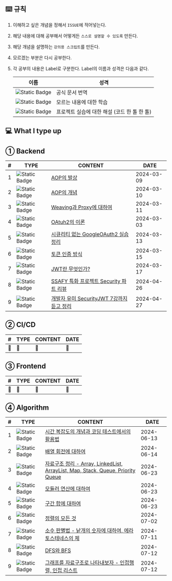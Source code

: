 ## ⌨️ 규칙

1. 이해하고 싶은 개념을 정해서 ``ISSUE``에 적어넣는다. 

2. 해당 내용에 대해 공부해서 어떻게든 ``스스로 설명할 수 있도록`` 만든다. 

3. 해당 개념을 설명하는 ``강의용 스크립트``를 만든다. 

4. 모르겠는 부분은 다시 공부한다. 

5. 각 공부의 내용은 Label로 구분한다. Label의 이름과 성격은 다음과 같다.

   | 이름                                                         | 성격                                         |
   | ------------------------------------------------------------ | -------------------------------------------- |
   | <img alt="Static Badge" src="https://img.shields.io/badge/TRANSLATION-00aaff"> | 공식 문서 번역                               |
   | <img alt="Static Badge" src="https://img.shields.io/badge/DRILLING-aa00ff"> | 모르는 내용에 대한 학습                      |
   | <img alt="Static Badge" src="https://img.shields.io/badge/REVIEW-ff00aa"> | 프로젝트 실습에 대한 해설 (코드 한 톨 한 톨) |



## 💻 What I type up

## ① Backend

| #    | TYPE                                                         | CONTENT                                                      | DATE       |
| ---- | ------------------------------------------------------------ | ------------------------------------------------------------ | ---------- |
| 1    | <img alt="Static Badge" src="https://img.shields.io/badge/TRANSLATION-00aaff"> | [AOP의 발상](https://dalcheonroadhead.tistory.com/389)       | 2024-03-09 |
| 2    | <img alt="Static Badge" src="https://img.shields.io/badge/DRILLING-aa00ff"> | [AOP의 개념](https://dalcheonroadhead.tistory.com/387)       | 2024-03-10 |
| 3    | <img alt="Static Badge" src="https://img.shields.io/badge/DRILLING-aa00ff"> | [Weaving과 Proxy에 대하여](https://dalcheonroadhead.tistory.com/388) | 2024-03-11 |
| 4    | <img alt="Static Badge" src="https://img.shields.io/badge/DRILLING-aa00ff"> | [OAtuh2의 이론](https://dalcheonroadhead.tistory.com/381)    | 2024-03-03 |
| 5    | <img alt="Static Badge" src="https://img.shields.io/badge/REVIEW-ff00aa"> | [시큐리티 없는 GoogleOAuth2 실습 정리]()                     | 2024-03-13 |
| 6    | <img alt="Static Badge" src="https://img.shields.io/badge/DRILLING-aa00ff"> | [토큰 인증 방식](https://dalcheonroadhead.tistory.com/436)   | 2024-03-15 |
| 7    | <img alt="Static Badge" src="https://img.shields.io/badge/DRILLING-aa00ff"> | [JWT란 무엇인가?](https://dalcheonroadhead.tistory.com/401)  | 2024-03-17 |
| 8    | <img alt="Static Badge" src="https://img.shields.io/badge/REVIEW-ff00aa"> | [SSAFY 특화 프로젝트 Security 파트 리뷰](https://dalcheonroadhead.tistory.com/403) | 2024-04-26 |
| 9    | <img alt="Static Badge" src="https://img.shields.io/badge/DRILLING-aa00ff"> | [개발자 유미 SecurityJWT 7강까지 듣고 정리](https://github.com/dalcheonroadhead/what-i-study/tree/main/01.BACK_END/02.SECURITY/3.Security-with-JWT-Review) | 2024-04-27 |

## ② CI/CD

| #    | TYPE | CONTENT | DATE |
| ---- | ---- | ------- | ---- |
| 🚧    | 🚧    | 🚧       | 🚧    |



## ③ Frontend

| #    | TYPE | CONTENT | DATE |
| ---- | ---- | ------- | ---- |
| 🚧    | 🚧    | 🚧       | 🚧    |



## ④ Algorithm

| #    | TYPE                                                         | CONTENT                                                      | DATE       |
| ---- | ------------------------------------------------------------ | ------------------------------------------------------------ | ---------- |
| 1    | <img alt="Static Badge" src="https://img.shields.io/badge/DRILLING-aa00ff"> | [시간 복잡도의 개념과 코딩 테스트에서의 활용법](https://github.com/dalcheonroadhead/what-i-study/blob/main/04.ALGORITHM/001-time-complexity.md) | 2024-06-13 |
| 2    | <img alt="Static Badge" src="https://img.shields.io/badge/DRILLING-aa00ff"> | [배열 회전에 대하여](https://github.com/dalcheonroadhead/what-i-study/blob/main/04.ALGORITHM/002-simulation-skill.md) | 2024-06-14 |
| 3    | <img alt="Static Badge" src="https://img.shields.io/badge/DRILLING-aa00ff"> | [자료구조 정리 - Array, LinkedList, ArrayList, Map, Stack, Queue, Priority Queue](https://dalcheonroadhead.tistory.com/425) | 2024-06-23 |
| 4    | <img alt="Static Badge" src="https://img.shields.io/badge/DRILLING-aa00ff"> | [모듈러 연산에 대하여](https://github.com/dalcheonroadhead/what-i-study/blob/main/04.ALGORITHM/004-moduler-arithmetic.md) | 2024-06-23 |
| 5    | <img alt="Static Badge" src="https://img.shields.io/badge/DRILLING-aa00ff"> | [구간 합에 대하여](https://github.com/dalcheonroadhead/what-i-study/blob/main/04.ALGORITHM/002-simulation-skill.md) | 2024-06-23 |
| 6    | <img alt="Static Badge" src="https://img.shields.io/badge/DRILLING-aa00ff"> | [정렬의 모든 것](https://dalcheonroadhead.tistory.com/428)   | 2024-07-02 |
| 7    | <img alt="Static Badge" src="https://img.shields.io/badge/DRILLING-aa00ff"> | [소수 판별법 - 낱개의 숫자에 대하여, 에라토스테네스의 체](https://dalcheonroadhead.tistory.com/438) | 2024-07-11 |
| 8    | <img alt="Static Badge" src="https://img.shields.io/badge/DRILLING-aa00ff"> | [DFS와 BFS](https://dalcheonroadhead.tistory.com/441)        | 2024-07-12 |
| 9    | <img alt="Static Badge" src="https://img.shields.io/badge/DRILLING-aa00ff"> | [그래프를 자료구조로 나타내보자 - 인접행렬, 인접 리스트](https://dalcheonroadhead.tistory.com/442) | 2024-07-12 |

